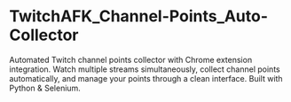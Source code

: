# TwitchAFK_Channel-Points_Auto-Collector
Automated Twitch channel points collector with Chrome extension integration. Watch multiple streams simultaneously, collect channel points automatically, and manage your points through a clean interface. Built with Python &amp; Selenium.
